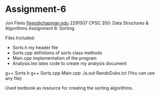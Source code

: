 # Assignment-6
Jon Flees
flees@chapman.edu
2291507
CPSC 350: Data Structures & Algorithms
Assignment 6: Sorting

Files Included:
- Sorts.h   my header file
- Sorts.cpp  defintions of sorts class methods
- Main.cpp  implementation of the program
- Analysis.tex  latex code to create my analysis document

g++ Sorts.h
g++ Sorts.cpp Main.cpp
./a.out RandoDubs.txt   (You can use any file)

Used textbook as resource for creating the sorting algorithms.
